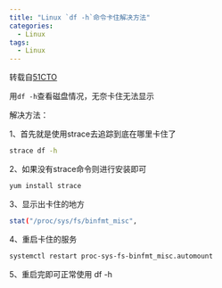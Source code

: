 ```yaml
---
title: "Linux `df -h`命令卡住解决方法"
categories:
  - Linux
tags:
  - Linux
---
```

转载自[51CTO](https://blog.51cto.com/u_15127573/3981785)

用`df -h`查看磁盘情况，无奈卡住无法显示

解决方法：

1、首先就是使用strace去追踪到底在哪里卡住了
```bash
strace df -h
```
2、如果没有strace命令则进行安装即可
```bash
yum install strace
```
3、显示出卡住的地方
```bash
stat("/proc/sys/fs/binfmt_misc",
```
4、重启卡住的服务
```bash
systemctl restart proc-sys-fs-binfmt_misc.automount
```
5、重启完即可正常使用 df -h
